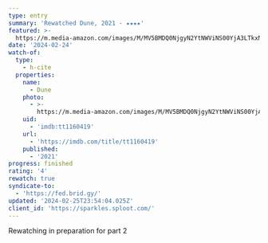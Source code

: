```yaml
---
type: entry
summary: 'Rewatched Dune, 2021 - ★★★★'
featured: >-
  https://m.media-amazon.com/images/M/MV5BMDQ0NjgyN2YtNWViNS00YjA3LTkxNDktYzFkZTExZGMxZDkxXkEyXkFqcGdeQXVyODE5NzE3OTE@._V1_SX300.jpg
date: '2024-02-24'
watch-of:
  type:
    - h-cite
  properties:
    name:
      - Dune
    photo:
      - >-
        https://m.media-amazon.com/images/M/MV5BMDQ0NjgyN2YtNWViNS00YjA3LTkxNDktYzFkZTExZGMxZDkxXkEyXkFqcGdeQXVyODE5NzE3OTE@._V1_SX300.jpg
    uid:
      - 'imdb:tt1160419'
    url:
      - 'https://imdb.com/title/tt1160419'
    published:
      - '2021'
progress: finished
rating: '4'
rewatch: true
syndicate-to:
  - 'https://fed.brid.gy/'
updated: '2024-02-25T23:54:04.025Z'
client_id: 'https://sparkles.sploot.com/'
---
```

Rewatching in preparation for part  2
